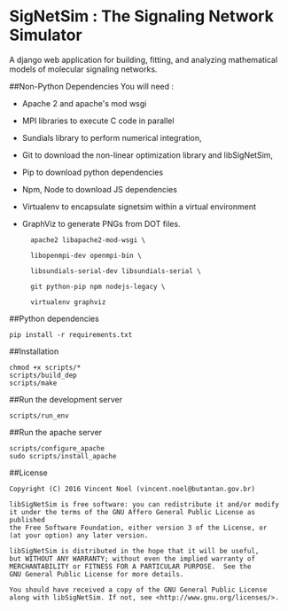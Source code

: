 # SigNetSim : The Signaling Network Simulator

A django web application for building, fitting, and analyzing mathematical models of molecular signaling networks.



##Non-Python Dependencies
You will need :

- Apache 2 and apache's mod wsgi
- MPI libraries to execute C code in parallel
- Sundials library to perform numerical integration,
- Git to download the non-linear optimization library and libSigNetSim,
- Pip to download python dependencies
- Npm, Node to download JS dependencies
- Virtualenv to encapsulate signetsim within a virtual environment
- GraphViz to generate PNGs from DOT files.



		apache2 libapache2-mod-wsgi \

		libopenmpi-dev openmpi-bin \

		libsundials-serial-dev libsundials-serial \

		git python-pip npm nodejs-legacy \

		virtualenv graphviz



##Python dependencies

	pip install -r requirements.txt



##Installation

	chmod +x scripts/*
	scripts/build_dep
	scripts/make



##Run the development server

	scripts/run_env



##Run the apache server

	scripts/configure_apache
	sudo scripts/install_apache



##License

	Copyright (C) 2016 Vincent Noel (vincent.noel@butantan.gov.br)

	libSigNetSim is free software: you can redistribute it and/or modify
	it under the terms of the GNU Affero General Public License as published
	the Free Software Foundation, either version 3 of the License, or
	(at your option) any later version.

	libSigNetSim is distributed in the hope that it will be useful,
	but WITHOUT ANY WARRANTY; without even the implied warranty of
	MERCHANTABILITY or FITNESS FOR A PARTICULAR PURPOSE.  See the
	GNU General Public License for more details.

	You should have received a copy of the GNU General Public License
	along with libSigNetSim. If not, see <http://www.gnu.org/licenses/>.
